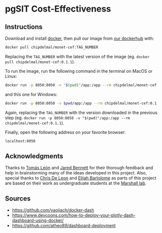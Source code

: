 # pgSIT Cost-Effectiveness

## Instructions

Download and install [docker](https://docs.docker.com/get-docker/), then pull our  image from [our dockerhub](https://hub.docker.com/repository/docker/chipdelmal/monet-cef) with:

```bash
docker pull chipdelmal/monet-cef:TAG_NUMBER
```

Replacing the `TAG_NUMBER` with the latest version of the image (eg. `docker pull chipdelmal/monet-cef:0.1.1`).

To run the image, run the following command in the terminal on MacOS or Linux:

```bash
docker run -p 8050:8050 -v "$(pwd)"/app:/app --rm chipdelmal/monet-cef:TAG_NUMBER
```

and this one for Windows:

```bash
docker run -p 8050:8050 -v $pwd/app:/app --rm chipdelmal/monet-cef:0.1.4
```

Again, replacing the `TAG_NUMBER` with the version downloaded in the previous step (eg. `docker run -p 8050:8050 -v "$(pwd)"/app:/app --rm chipdelmal/monet-cef:0.1.1`).

Finally, open the following address on your favorite browser:

```bash
localhost:8050
```

## Acknowledgments

Thanks to [Tomás León](https://tomasleon.com/) and [Jared Bennett](https://www.linkedin.com/in/jared-bennett-21a7a9a0) for their thorough feedback and help in brainstorming many of the ideas developed in this project. Also, special thanks to [Chris De Leon](https://www.linkedin.com/in/chris-de-leon-96bb361b5) and [Elijah Bartolome](https://www.linkedin.com/in/elijah-bartolome/) as parts of this project are based on their work as undergraduate students at the [Marshall lab](https://www.marshalllab.com/).

## Sources

* https://github.com/yaojiach/docker-dash
* https://www.devcoons.com/how-to-deploy-your-plotly-dash-dashboard-using-docker/
* https://github.com/atheo89/dashboard-deployment
  

